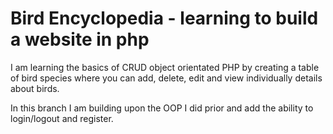 # Bird Encyclopedia - learning to build a website in php

I am learning the basics of CRUD object orientated PHP by creating a table of bird species where you can add, delete, edit and view individually details about birds.  

In this branch I am building upon the OOP I did prior and add the ability to login/logout and register.
